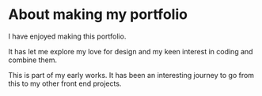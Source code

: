 # About making my portfolio

I have enjoyed making this portfolio.

It has let me explore my love for design and my keen interest in coding and combine them.

This is part of my early works. It has been an interesting journey to go from this to my other front end projects.
